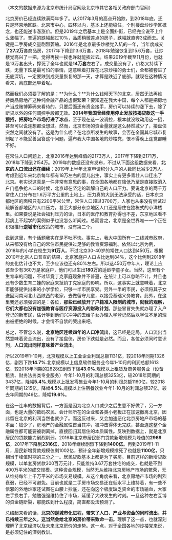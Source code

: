 （本文的数据来源为北京市统计局官网及北京市其它各相关政府部门官网）

北京房价已经连续跌满两年多了。从2017年3月的高点开始跌，到2018年底，还只是环京地区跌。北京市中心，四环以内，基本上还能稳住，个别楼盘炒炒学区概念，也还能逆市涨涨价。但是2019年之后基本上是全面扑街，已经完全说不上什么涨幅了。普遍的跌幅超过10%，品质稍微差点的房子，跌幅就直奔3成而去。关键是二手房成交量剧烈萎缩。2016年是北京最多炒楼党入坑的一年，当年度成交了**27.2万**套商品房，2017年下降到13.6万套，2018年勉强恢复到15.6万套，让炒楼党高兴了一把，觉得再挨一挨也许就能挨过去。结果2019年截至11月份，也就是13万套出头，撑死了全年也就是**14万套**左右了。成交量没有了，价格又持续下跌，无量下跌是最可怕的事情，这意味着打算在北京炒楼的勇士们，全都被套进了无底深坑，一定要跌到成交量恢复的那一天，才算是跌近了底部。就现在这种情况看来，离底部还早着呢。

然而我们必须要了解的是：**为什么？**为什么钱倾天下的北京，居然无法再维持商品房地产这种纯金融产品的虚假繁荣？要知道在我大中国，每个人都是把房地产当成赌博筹码来看待的。只要后面还有资金接手，房价可以持续的涨下去，除了断贷以外的任何调控手段都无效。**2014年我国曾经使用停止发放按揭贷款这一手狠招，把房地产市场打进了冰点**，至于现在这一波调控，根本就没敢动用这一招，甚至可以说连想都没想过。然而，北京市场的资金量就是这么赫然减少了，接盘侠突然之间就没有了。这是为什么呢？在北京所发生的故事，会否在全国其它城市复制呢？不能妥善回答这个问题，遍布我大中国各地的炒楼党，恨不得晚上连觉都睡不好。

在常住人口问题上，北京2016年达到峰值的2173万人，2017年下降到2171万，2018年下降到2154万。2019年的数据还没有发布，不过从下面这组数据来看，**北京的人口流出还在继续**：2019年上半年北京申请积分入户的人数同比减少2万人。考虑到近年来北京每年都有18万左右的婴儿出生，事实上有更多青壮人口迁出了北京。老实说这真是一件非常有意思的事，在全国各地都在降低乃至是直接取消入户门槛争抢人口的时候，北京却在坚定的疏解自己的人口压力。要说北京的两千万常住人口分布在1.6万平方公里的土地上，压力真的大到无法承受的话，日本东京都地区的面积只有2200平米公里，常住人口超过3700万，人家也从来没有尝试过疏解首都地区的人口压力，甚至大部分东京地区人口还是居住在独栋式的小洋楼里。如果要说是社会福利压力的话，日本的医疗和教育办得也不差，东京地区看不起病上不起学的案例似乎也没怎么听闻过。总而言之，北京是全世界唯一一个正在积极推行**逆城市化**政策的城市，没有第二个。

说到这里，有个话题我实在是不吐不快。事实上，我大中国所有一二线城市政府，从来都没有给自己的常住市民提供过足够的教育资源福利。依然以北京为例，2018年的小学在校生为**91万人**。不过北京30-40岁的常住人口达到450万。根据2010年北京人口普查的结果，北京家庭户人口占比达到84%，这个比例到2018年的变化估计也不大，至少应该也还有80%左右。所以这450万中年人，理论上应该至少有360万是家庭户，他们可以生出**180万**的适龄学童子女。当然，这里有个生育率的问题，不过毕竟丁克家庭现象并不普遍，在统计上可以忽略不计，并且也还有少数生育二娃的家庭来抵销丁克家庭的影响。所以，这事实上就意味着，北京市能够提供出来的小学学位，只够一半市民享受。另外一半的市民，必须将其子女送回河南河北山西陕西的老家，去做留守儿童，以接受基础义务教育。此外，在这里我还必须强调的是：各位，**那些已经放开了户籍准入限制的城市，就我的观察，它们大都也没有加强教育与医疗资源投入的财政计划**。那些冒冒失失就办理了入户登记的新市民，估计等到他们兴冲冲的去给子女办理入学登记然后以学位不足的理由被拒绝的时候，才会情不自禁的哭出来吧。

总之，不管怎么说，**北京地区连续四年的人口净流出**，这已经是定局。人口流出当然意味着资金流出，没有了接盘侠，房价下跌就是必然。而且，各位必须同时意识到，**人口流出同样意味着产业流出**。

所以2019年1-10月，北京规模以上工业企业利润总额1131亿，较2018年同期1326亿，剧烈下跌**14.7%**.北京规模以上信息软件服务业今年1-10月的利润总额1613亿，较2018年同期的2828亿剧烈下降**43.0%**.规模以上租赁及商务服务业（设备租赁、财务法务类专业服务）今年1-10月的利润总额3253亿，较2018年同期的3437亿，降幅**5.4%**.规模以上批发零售业今年1-10月的利润总额1160亿，较2018年同期的1215亿，降幅**4.5%**.规模以上住宿餐饮业今年1-10月的利润总额37亿，较去年同期的46亿，降幅**19.6%**。

在这一连串的数据背后，一方面是因为北京人口减少之后生意不好做了，另一方面，也是大量的数码农民、会计师所在的企业和各类小老板正在加速撤离北京，因此留在北京的利润当然也就少了。而这反过来，又会加速恶化北京房地产市场的基本面：钱少了，房地产的金融属性首当其冲，被冲击得体无完肤，甚至连这整个金融属性都可能要被剥离掉，直接回归其居住的本质属性。反映到数据上，就是北京居民的贷款能力剧烈削弱。2016年北京市居民部门贷款新增规模为峰值的**2969亿**，2017年下降到**2316亿**，2018年继续剧烈下降到**1400亿**。再到2019年1-11月，居民新增贷款规模仅剩1002亿，预计全年新增规模撑死了也就是**1100亿**，只相当于峰值时期的三分之一。居民贷款基本上都是为了买房。目前这样的新增贷款规模，以单套房贷款300百万元计，只能维持3.67万套住宅的成交，也就是不到400万平米的成交规模。这种资金规模，当然无从维持北京房地产市场的繁荣，无从维持每年上千万平米的市场交易规模。从这个角度来看，北京房地产市场的剧烈衰弱，已经不可避免。目前也就是二手房市场交易还在低水平上维持着，有一些不信邪的外地炒家还试图在山腰上抄底，还在向这个极度缺乏资金的市场输血，大家左手换右手，勉勉强强维持住了市场，延缓了大跌发生的时刻。一旦这种左右互博的资金链断裂，那能跌到什么程度，简直都没法预测了。

总结起来看的话，**北京的逆城市化进程，带来了人口、产业与资金的同时流出，并已持续三年之久，这当然会给北京的房价带来致命一击**。理解了这一点，也就深刻理解了北京经济以及未来北京房价的走势。这一点，对于全国各地的炒楼党来说，是必须记住的深刻教训。

